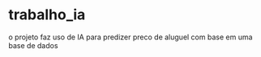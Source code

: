 # trabalho_ia

o projeto faz uso de IA para predizer preco de aluguel com base em uma base de dados
